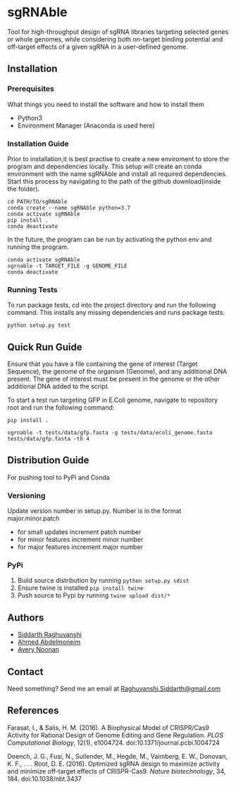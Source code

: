 # sgRNAble

Tool for high-throughput design of sgRNA libraries targeting selected genes or whole genomes, while considering both on-target binding potential and off-target effects of a given sgRNA in a user-defined genome.

## Installation

### Prerequisites

What things you need to install the software and how to install them

* Python3
* Environment Manager (Anaconda is used here)


### Installation Guide

Prior to installation,it is best practise to create a new enviroment to store the program and dependencies locally. This setup will create an conda environment with the name sgRNAble and install all required dependencies. Start this process by navigating to the path of the github download(inside the folder).

```
cd PATH/TO/sgRNAble
conda create --name sgRNAble python=3.7
conda activate sgRNAble
pip install .
conda deactivate
```

In the future, the program can be run by activating the python env and running the program.

```
conda activate sgRNAble
sgrnable -t TARGET_FILE -g GENOME_FILE
conda deactivate
```

### Running Tests
To run package tests, cd into the project directory and run the following command. This installs any missing dependencies and runs package tests.

```
python setup.py test
```

## Quick Run Guide

Ensure that you have a file containing the gene of interest (Target Sequence), the genome of the organism (Genome), and
any additional DNA present. The gene of interest must be present in the genome or the other additional DNA added to the script.

To start a test run targeting GFP in E.Coli genome, navigate to repository root and run the following command:

```
pip install .

sgrnable -t tests/data/gfp.fasta -g tests/data/ecoli_genome.fasta tests/data/gfp.fasta -th 4
```

## Distribution Guide

For pushing tool to PyPi and Conda

### Versioning
Update version number in setup.py. Number is in the format major.minor.patch
* for small updates increment patch number
* for minor features increment minor number
* for major features increment major number

### PyPi
1. Build source distribution by running ```python setup.py sdist```
2. Ensure twine is installed ```pip install twine```
3. Push source to Pypi by running ```twine upload dist/*```

## Authors
* [Siddarth Raghuvanshi](https://github.com/Siddarth-Raghuvanshi)
* [Ahmed Abdelmoneim](https://github.com/AhmedAbdelmoneim)
* [Avery Noonan](https://github.com/Noonanav)

## Contact

Need something? Send me an email at Raghuvanshi.Siddarth@gmail.com

## References

Farasat, I., & Salis, H. M. (2016). A Biophysical Model of CRISPR/Cas9 Activity for Rational Design of Genome Editing and Gene          Regulation. _PLOS Computational Biology_, 12(1), e1004724. doi:10.1371/journal.pcbi.1004724

Doench, J. G., Fusi, N., Sullender, M., Hegde, M., Vaimberg, E. W., Donovan, K. F., . . . Root, D. E. (2016). Optimized sgRNA design to maximize activity and minimize off-target effects of CRISPR-Cas9. _Nature biotechnology_, 34, 184. doi:10.1038/nbt.3437
